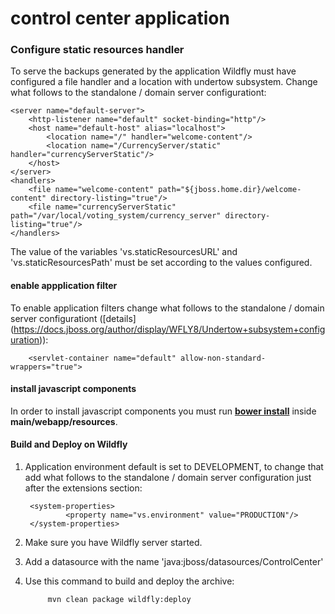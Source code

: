 # control center application

### Configure static resources handler
To serve the backups generated by the application Wildfly must have configured a file handler and a location with undertow subsystem. 
Change what follows to the standalone / domain  server configurationt:

    <server name="default-server">
        <http-listener name="default" socket-binding="http"/>
        <host name="default-host" alias="localhost">
            <location name="/" handler="welcome-content"/>
            <location name="/CurrencyServer/static" handler="currencyServerStatic"/>
        </host>
    </server>
    <handlers>
        <file name="welcome-content" path="${jboss.home.dir}/welcome-content" directory-listing="true"/>
        <file name="currencyServerStatic" path="/var/local/voting_system/currency_server" directory-listing="true"/>
    </handlers>

The value of the variables 'vs.staticResourcesURL' and 'vs.staticResourcesPath' must be set according to the values configured.

#### enable appplication filter
To enable application filters change what follows to the standalone / domain  server configurationt 
([details] (https://docs.jboss.org/author/display/WFLY8/Undertow+subsystem+configuration)):
    
        <servlet-container name="default" allow-non-standard-wrappers="true">

#### install javascript components
In order to install javascript components you must run [**bower install**](http://bower.io/) inside **main/webapp/resources**.

#### Build and Deploy on Wildfly
1. Application environment default is set to DEVELOPMENT, to change that add what follows to the standalone / domain 
server configuration just after the extensions section:

        <system-properties>
                <property name="vs.environment" value="PRODUCTION"/>
        </system-properties>

3. Make sure you have  Wildfly server started.
4. Add a datasource with the name 'java:jboss/datasources/ControlCenter'
5. Use this command to build and deploy the archive:

            mvn clean package wildfly:deploy